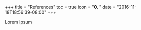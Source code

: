 +++
title = "References"
toc = true
icon = "<b>0. </b>"
date = "2016-11-18T18:56:39-08:00"
+++

Lorem Ipsum
